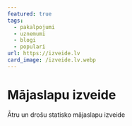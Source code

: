 ```yaml
---
featured: true
tags:
  - pakalpojumi
  - uznemumi
  - blogi
  - populari
url: https://izveide.lv
card_image: /izveide.lv.webp
---
```


# Mājaslapu izveide

Ātru un drošu statisko mājaslapu izveide
